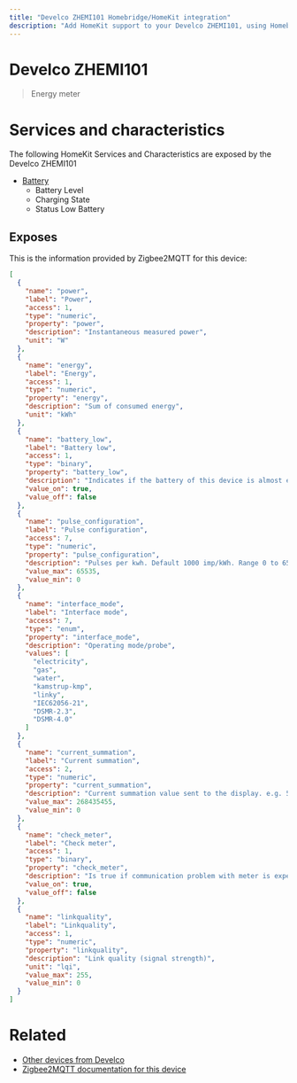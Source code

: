 ```yaml
---
title: "Develco ZHEMI101 Homebridge/HomeKit integration"
description: "Add HomeKit support to your Develco ZHEMI101, using Homebridge, Zigbee2MQTT and homebridge-z2m."
---
```

<!---
This file has been GENERATED using src/docgen/docgen.ts
DO NOT EDIT THIS FILE MANUALLY!
-->
# Develco ZHEMI101
> Energy meter


# Services and characteristics
The following HomeKit Services and Characteristics are exposed by
the Develco ZHEMI101

* [Battery](../../battery.md)
  * Battery Level
  * Charging State
  * Status Low Battery



## Exposes

This is the information provided by Zigbee2MQTT for this device:

```json
[
  {
    "name": "power",
    "label": "Power",
    "access": 1,
    "type": "numeric",
    "property": "power",
    "description": "Instantaneous measured power",
    "unit": "W"
  },
  {
    "name": "energy",
    "label": "Energy",
    "access": 1,
    "type": "numeric",
    "property": "energy",
    "description": "Sum of consumed energy",
    "unit": "kWh"
  },
  {
    "name": "battery_low",
    "label": "Battery low",
    "access": 1,
    "type": "binary",
    "property": "battery_low",
    "description": "Indicates if the battery of this device is almost empty",
    "value_on": true,
    "value_off": false
  },
  {
    "name": "pulse_configuration",
    "label": "Pulse configuration",
    "access": 7,
    "type": "numeric",
    "property": "pulse_configuration",
    "description": "Pulses per kwh. Default 1000 imp/kWh. Range 0 to 65535",
    "value_max": 65535,
    "value_min": 0
  },
  {
    "name": "interface_mode",
    "label": "Interface mode",
    "access": 7,
    "type": "enum",
    "property": "interface_mode",
    "description": "Operating mode/probe",
    "values": [
      "electricity",
      "gas",
      "water",
      "kamstrup-kmp",
      "linky",
      "IEC62056-21",
      "DSMR-2.3",
      "DSMR-4.0"
    ]
  },
  {
    "name": "current_summation",
    "label": "Current summation",
    "access": 2,
    "type": "numeric",
    "property": "current_summation",
    "description": "Current summation value sent to the display. e.g. 570 = 0,570 kWh",
    "value_max": 268435455,
    "value_min": 0
  },
  {
    "name": "check_meter",
    "label": "Check meter",
    "access": 1,
    "type": "binary",
    "property": "check_meter",
    "description": "Is true if communication problem with meter is experienced",
    "value_on": true,
    "value_off": false
  },
  {
    "name": "linkquality",
    "label": "Linkquality",
    "access": 1,
    "type": "numeric",
    "property": "linkquality",
    "description": "Link quality (signal strength)",
    "unit": "lqi",
    "value_max": 255,
    "value_min": 0
  }
]
```

# Related
* [Other devices from Develco](../index.md#develco)
* [Zigbee2MQTT documentation for this device](https://www.zigbee2mqtt.io/devices/ZHEMI101.html)